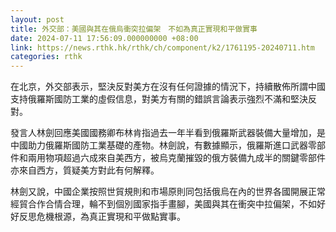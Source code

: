 ```yaml
---
layout: post
title: 外交部：美國與其在俄烏衝突拉偏架　不如為真正實現和平做實事
date: 2024-07-11 17:56:09.000000000 +08:00
link: https://news.rthk.hk/rthk/ch/component/k2/1761195-20240711.htm
categories: rthk
---
```


在北京，外交部表示，堅決反對美方在沒有任何證據的情況下，持續散佈所謂中國支持俄羅斯國防工業的虛假信息，對美方有關的錯誤言論表示強烈不滿和堅決反對。

發言人林劍回應美國國務卿布林肯指過去一年半看到俄羅斯武器裝備大量增加，是中國助力俄羅斯國防工業基礎的產物。林劍說，有數據顯示，俄羅斯進口武器零部件和兩用物項超過六成來自美西方，被烏克蘭摧毀的俄方裝備九成半的關鍵零部件亦來自西方，質疑美方對此有何解釋。

林劍又說，中國企業按照世貿規則和市場原則同包括俄烏在內的世界各國開展正常經貿合作合情合理，輪不到個別國家指手畫腳，美國與其在衝突中拉偏架，不如好好反思危機根源，為真正實現和平做點實事。

